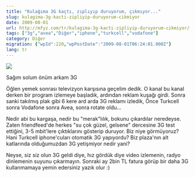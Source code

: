 ```yaml
---
title: "Kulağıma 3G kaçtı, zıplıyıp duruyorum, çıkmıyor..."
slug: kulagima-3g-kacti-zipliyip-duruyorum-cikmiyor
date: 2009-08-01
url: http://mfyz.com/tr/kulagima-3g-kacti-zipliyip-duruyorum-cikmiyor/
tags: ["3g","avea","Diğer","iphone","turkcell","vodafone"]
category: Diğer
migration: {"wpId":220,"wpPostDate":"2009-08-01T06:24:01.000Z"}
lang: tr
---
```


![](/images/archive/tr/2009/08/3g.jpg)

Sağım solum önüm arkam 3G

Öğlen yemek sonrası televizyon karşısına geçelim dedik. O kanal bu kanal derken bir program izlemeye başladık, ardından reklam kuşağı girdi. Sonra sanki takılmış plak gibi 6 kere ard arda 3G reklamı izledik, Önce Turkcell sonra Vodafone sonra Avea, sonra rotate oldu...

Nedir abi bu kargaşa, nedir bu "merak"lılık, bokunu çıkardılar neredeyse. Zaten friendfeed'de herkes "su çok güzel, gelsene" dercesine 3G test ettiğini, 3-5 mbit'lere çıktıklarını gösterip duruyor. Biz niye görmüyoruz? Hani Turkcell iphone'cuları otomatik 3G yapıyordu? Biz plaza'nın alt katlarında olduğumuzdan 3G yetişmiyor nedir yani?

Neyse, siz siz olun 3G geldi diye, hız gördük diye video izlemenin, radyo dinlemenin suyunu çıkarmayın. Sonraki ay 2bin TL fatura görüp bir daha 3G kullanmamaya yemin edersiniz yazık olur :)